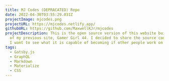 ```yaml
---
title: MJ Codes (DEPRACATED) Repo
date: 2022-04-30T03:55:29.031Z
projectImage: mjcodes.png
projectURL: https://mjcodes.netlify.app/
githubURL: https://github.com/MaxwellKJr/mjcodes
projectDescription: This is the open source version of this website built on top
  of my previous site, Gamer Girl 44. I decided to share the source code because
  I want to see what it is capable of becoming if other people work on it!💯
tags:
  - Gatsby.js
  - GraphQL
  - Markdown
  - Materialize
  - CSS
---
```

